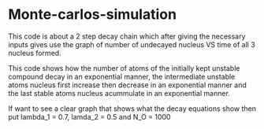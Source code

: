 # Monte-carlos-simulation
This code is about a 2 step decay chain which after giving the necessary inputs gives use the graph of number of undecayed nucleus VS time of all 3 nucleus formed.


This code shows how the number of atoms of the initially kept unstable compound decay in an exponential manner, the intermediate unstable atoms nucleus first increase then decrease in an exponential manner and the last stable atoms nucleus acummulate in an exponential manner.



If want to see a clear graph that shows what the decay equations show then put lambda_1 = 0.7, lamda_2 = 0.5 and N_O = 1000 

